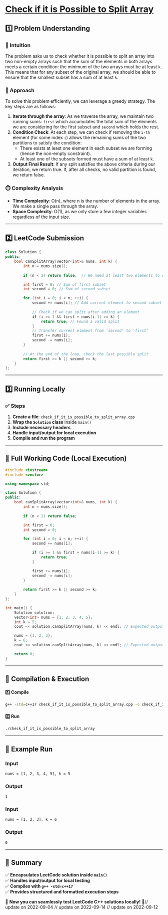 # **[Check if it is Possible to Split Array](https://leetcode.com/problems/check-if-it-is-possible-to-split-array/description/)**  

## **1️⃣ Problem Understanding**  
### **📌 Intuition**  
The problem asks us to check whether it is possible to split an array into two non-empty arrays such that the sum of the elements in both arrays meets a certain condition: the minimum of the two arrays must be at least `k`. This means that for any subset of the original array, we should be able to ensure that the smallest subset has a sum of at least `k`.

### **🚀 Approach**  
To solve this problem efficiently, we can leverage a greedy strategy. The key steps are as follows:

1. **Iterate through the array**: As we traverse the array, we maintain two running sums: `first` which accumulates the total sum of the elements we are considering for the first subset and `second` which holds the rest.
2. **Condition Check**: At each step, we can check if removing the `i-th` element (for some index `i`) allows the remaining sums of the two partitions to satisfy the condition:
   - There exists at least one element in each subset we are forming (hence the non-empty constraint).
   - At least one of the subsets formed must have a sum of at least `k`.
3. **Output Final Result**: If any split satisfies the above criteria during our iteration, we return true. If, after all checks, no valid partition is found, we return false.

### **⏱️ Complexity Analysis**  
- **Time Complexity**: O(n), where n is the number of elements in the array. We make a single pass through the array.
- **Space Complexity**: O(1), as we only store a few integer variables regardless of the input size.

---  

## **2️⃣ LeetCode Submission**  
```cpp
class Solution {
public:
    bool canSplitArray(vector<int>& nums, int k) {
        int n = nums.size();
        
        if (n < 2) return false;  // We need at least two elements to split

        int first = 0; // Sum of first subset
        int second = 0; // Sum of second subset

        for (int i = 0; i < n; ++i) {
            second += nums[i]; // Add current element to second subset
            
            // Check if we can split after adding an element 
            if (i >= 1 && first + nums[i-1] >= k) {
                return true; // Found a valid split
            }
            // Transfer current element from 'second' to 'first'
            first += nums[i];
            second -= nums[i];
        }
        
        // At the end of the loop, check the last possible split
        return first >= k || second >= k;
    }
};  
```  

---  

## **3️⃣ Running Locally**  
### **✅ Steps**  
1. **Create a file**: `check_if_it_is_possible_to_split_array.cpp`  
2. **Wrap the `Solution` class** inside `main()`  
3. **Include necessary headers**  
4. **Handle input/output for local execution**  
5. **Compile and run the program**  

---  

## **📝 Full Working Code (Local Execution)**  
```cpp
#include <iostream>
#include <vector>

using namespace std;

class Solution {
public:
    bool canSplitArray(vector<int>& nums, int k) {
        int n = nums.size();
        
        if (n < 2) return false;

        int first = 0; 
        int second = 0; 

        for (int i = 0; i < n; ++i) {
            second += nums[i];

            if (i >= 1 && first + nums[i-1] >= k) {
                return true;
            }

            first += nums[i];
            second -= nums[i];
        }
        
        return first >= k || second >= k;
    }
};

int main() {
    Solution solution;
    vector<int> nums = {1, 2, 3, 4, 5};
    int k = 5;
    cout << solution.canSplitArray(nums, k) << endl; // Expected output: 1 (true)

    nums = {1, 2, 3};
    k = 6;
    cout << solution.canSplitArray(nums, k) << endl; // Expected output: 0 (false)

    return 0;
}
```  

---  

## **🔧 Compilation & Execution**  
#### **1️⃣ Compile**  
```bash
g++ -std=c++17 check_if_it_is_possible_to_split_array.cpp -o check_if_it_is_possible_to_split_array
```  

#### **2️⃣ Run**  
```bash
./check_if_it_is_possible_to_split_array
```  

---  

## **🎯 Example Run**  
### **Input**  
```  
nums = [1, 2, 3, 4, 5], k = 5  
```  
### **Output**  
```
1  
```  
### **Input**  
```
nums = [1, 2, 3], k = 6  
```  
### **Output**  
```
0  
```  

---  

## **📌 Summary**  
✅ **Encapsulates LeetCode solution inside `main()`**  
✅ **Handles input/output for local testing**  
✅ **Compiles with `g++ -std=c++17`**  
✅ **Provides structured and formatted execution steps**  

🚀 **Now you can seamlessly test LeetCode C++ solutions locally!** 🚀// update on 2022-09-04
// update on 2022-09-14
// update on 2022-09-12
